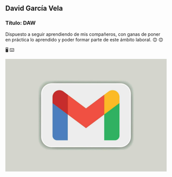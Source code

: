 ## David García Vela

### Título: DAW

Dispuesto a seguir aprendiendo de mis compañeros, con ganas de poner 
en práctica lo aprendido y poder formar parte de este ámbito laboral.
:blush: :blush:


:desktop_computer: 
:keyboard:


![Correo electrónico](/logo%20gmail.jpg) 
